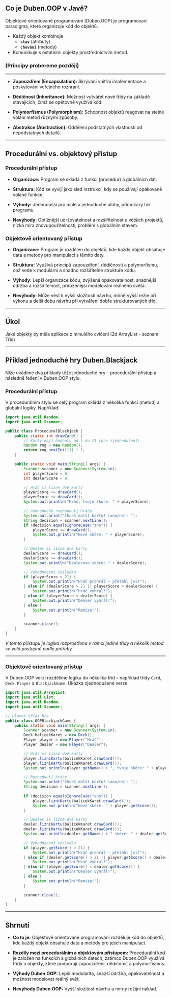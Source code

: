 ## Co je Duben.OOP v Javě?

Objektově orientované programování (Duben.OOP) je programovací paradigma, které organizuje kód do objektů.

- Každý objekt kombinuje
    - **`stav`** (atributy)
    - **`chování`** (metody)
- Komunikuje s ostatními objekty prostřednictvím metod.

### (Principy probereme později)

---

- **Zapouzdření (Encapsulation):**  Skrývání vnitřní implementace a poskytování veřejného rozhraní.

- **Dědičnost (Inheritance):**  Možnost vytvářet nové třídy na základě stávajících, čímž se opětovně využívá kód.

- **Polymorfismus (Polymorphism):**  Schopnost objektů reagovat na stejné volání metod různými způsoby.

- **Abstrakce (Abstraction):**  Oddělení podstatných vlastností od nepodstatných detailů.

---

## Procedurální vs. objektový přístup

### Procedurální přístup

- **Organizace:**  Program se skládá z funkcí (procedur) a globálních dat.

- **Struktura:**  Kód se vyvíjí jako sled instrukcí, kdy se používají opakovaně volané funkce.

- **Výhody:**  Jednodušší pro malé a jednoduché úlohy, přímočarý tok programu.

- **Nevýhody:**  Obtížnější udržovatelnost a rozšiřitelnost u větších projektů, nízká míra znovupoužitelnosti, problém s
  globálním stavem.

### Objektově orientovaný přístup

- **Organizace:**  Program je rozdělen do objektů, kde každý objekt obsahuje data a metody pro manipulaci s těmito daty.

- **Struktura:** Využívá principů zapouzdření, dědičnosti a polymorfismu, což vede k modulární a snadno rozšiřitelné
  struktuře kódu.

- **Výhody:**  Lepší organizace kódu, zvýšená opakovatelnost, snadnější údržba a rozšiřitelnost, přirozenější modelování
  reálného světa.

- **Nevýhody:**  Může vést k vyšší složitosti návrhu, mírně vyšší režie při výkonu a delší dobu návrhu při vytváření
  dobře strukturovaných tříd.

---

## Úkol

Jaké objekty by měla aplikace z minulého cvičení (2d ArrayList - seznam Tříd)

---


## Příklad jednoduché hry Duben.Blackjack

Níže uvádíme dva příklady téže jednoduché hry – procedurální přístup a následně řešení v Duben.OOP stylu.

### Procedurální přístup

V procedurálním stylu se celý program skládá z několika funkcí (metod) a globální logiky. Například:

```java
import java.util.Random;
import java.util.Scanner;

public class ProceduralBlackjack {
    public static int drawCard() {
        // Karty mají hodnoty od 1 do 11 (pro zjednodušení)
        Random rng = new Random();
        return rng.nextInt(11) + 1;
    }

    public static void main(String[] args) {
        Scanner scanner = new Scanner(System.in);
        int playerScore = 0;
        int dealerScore = 0;

        // Hráč si lízne dvě karty
        playerScore += drawCard();
        playerScore += drawCard();
        System.out.println("Hráč, tvoje skóre: " + playerScore);

        // Jednoduché rozhodnutí hráče
        System.out.print("Chceš další kartu? (ano/ne): ");
        String decision = scanner.nextLine();
        if (decision.equalsIgnoreCase("ano")) {
            playerScore += drawCard();
            System.out.println("Nové skóre: " + playerScore);
        }

        // Dealer si lízne dvě karty
        dealerScore += drawCard();
        dealerScore += drawCard();
        System.out.println("Dealerovo skóre: " + dealerScore);

        // Vyhodnocení výsledku
        if (playerScore > 21) {
            System.out.println("Hráč prohrál – přetáhl jsi!");
        } else if (dealerScore > 21 || playerScore > dealerScore) {
            System.out.println("Hráč vyhrál!");
        } else if (playerScore < dealerScore) {
            System.out.println("Dealer vyhrál!");
        } else {
            System.out.println("Remíza!");
        }

        scanner.close();
    }
}
```

*V tomto přístupu je logika rozprostřena v rámci jediné třídy a několik metod se volá postupně podle potřeby.*


---

### Objektově orientovaný přístup

V Duben.OOP verzi rozdělíme logiku do několika tříd – například třídy `Card`, `Deck`, `Player` a `BlackjackGame`. Ukázka
zjednodušené verze:

```java
import java.util.ArrayList;
import java.util.List;
import java.util.Random;
import java.util.Scanner;

// Hlavní třída hry
public class OOPBlackjackGame {
    public static void main(String[] args) {
        Scanner scanner = new Scanner(System.in);
        Deck balicekKaret = new Deck();
        Player player = new Player("Hráč");
        Player dealer = new Player("Dealer");

        // Hráč si lízne dvě karty
        player.lizniKartu(balicekKaret.drawCard());
        player.lizniKartu(balicekKaret.drawCard());
        System.out.println(player.getName() + ", tvoje skóre: " + player.getScore());

        // Rozhodnutí hráče
        System.out.print("Chceš další kartu? (ano/ne): ");
        String decision = scanner.nextLine();
        
        if (decision.equalsIgnoreCase("ano")) {
            player.lizniKartu(balicekKaret.drawCard());
            System.out.println("Nové skóre: " + player.getScore());
        }

        // Dealer si lízne dvě karty
        dealer.lizniKartu(balicekKaret.drawCard());
        dealer.lizniKartu(balicekKaret.drawCard());
        System.out.println(dealer.getName() + " skóre: " + dealer.getScore());

        // Vyhodnocení výsledku
        if (player.getScore() > 21) {
            System.out.println("Hráč prohrál – přetáhl jsi!");
        } else if (dealer.getScore() > 21 || player.getScore() > dealer.getScore()) {
            System.out.println("Hráč vyhrál!");
        } else if (player.getScore() < dealer.getScore()) {
            System.out.println("Dealer vyhrál!");
        } else {
            System.out.println("Remíza!");
        }

        scanner.close();
    }
}
```


---

## Shrnutí

- **Co to je:**  Objektově orientované programování rozděluje kód do objektů, kde každý objekt obsahuje data a metody
  pro jejich manipulaci.

- **Rozdíly mezi procedurálním a objektovým přístupem:**  Procedurální kód je založen na funkcích a globálních datech,
  zatímco Duben.OOP využívá třídy a objekty, které podporují zapouzdření, dědičnost a polymorfismus.

- **Výhody Duben.OOP:**  Lepší modularita, snazší údržba, opakovatelnost a možnost modelovat reálný svět.

- **Nevýhody Duben.OOP:**  Vyšší složitost návrhu a mírný režijní náklad.
